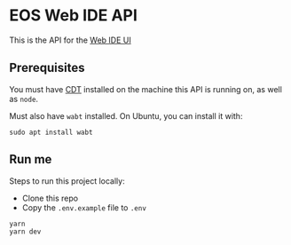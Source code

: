 # EOS Web IDE API

This is the API for the [Web IDE UI](https://github.com/eosnetworkfoundation/web-ide-ui)

## Prerequisites

You must have [CDT](https://github.com/AntelopeIO/cdt) installed on the machine this API is running on, as well as `node`. 

Must also have `wabt` installed. On Ubuntu, you can install it with:
```
sudo apt install wabt
```

## Run me

Steps to run this project locally:
- Clone this repo
- Copy the `.env.example` file to `.env`

```bash
yarn
yarn dev
```



